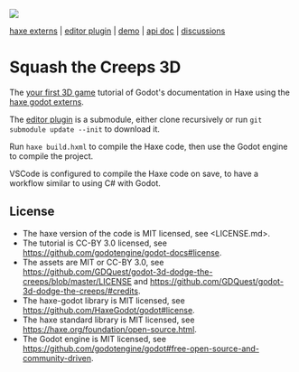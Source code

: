 ![](https://raw.github.com/HaxeGodot/godot/main/.github/logo.png)

[haxe externs](https://github.com/HaxeGodot/godot) | [editor plugin](https://github.com/HaxeGodot/editor-plugin) | [demo](https://github.com/HaxeGodot/squash-the-creeps-3d) | [api doc](https://haxegodot.github.io/godot/) | [discussions](https://github.com/HaxeGodot/godot/discussions)

# Squash the Creeps 3D

The [your first 3D game](https://docs.godotengine.org/en/latest/getting_started/first_3d_game/index.html) tutorial of Godot's documentation in Haxe using the [haxe godot externs](https://github.com/HaxeGodot/godot/).

The [editor plugin](https://github.com/HaxeGodot/editor-plugin) is a submodule, either clone recursively or run `git submodule update --init` to download it.

Run `haxe build.hxml` to compile the Haxe code, then use the Godot engine to compile the project.

VSCode is configured to compile the Haxe code on save, to have a workflow similar to using C# with Godot.

## License

* The haxe version of the code is MIT licensed, see <LICENSE.md>.
* The tutorial is CC-BY 3.0 licensed, see <https://github.com/godotengine/godot-docs#license>.
* The assets are MIT or CC-BY 3.0, see <https://github.com/GDQuest/godot-3d-dodge-the-creeps/blob/master/LICENSE> and <https://github.com/GDQuest/godot-3d-dodge-the-creeps/#credits>.
* The haxe-godot library is MIT licensed, see <https://github.com/HaxeGodot/godot#license>.
* The haxe standard library is MIT licensed, see <https://haxe.org/foundation/open-source.html>.
* The Godot engine is MIT licensed, see <https://github.com/godotengine/godot#free-open-source-and-community-driven>.
